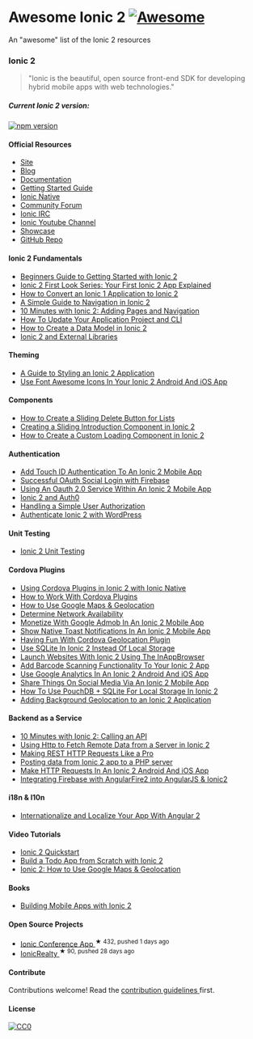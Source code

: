 <h1>
 Awesome Ionic 2
 <a href="https://github.com/sindresorhus/awesome">
  <img alt="Awesome" src="https://cdn.rawgit.com/sindresorhus/awesome/d7305f38d29fed78fa85652e3a63e154dd8e8829/media/badge.svg"/>
 </a>
</h1>
<p>
 An "awesome" list of the Ionic 2 resources
</p>
<h3>
 Ionic 2
</h3>
<blockquote>
 <p>
  "Ionic is the beautiful, open source front-end SDK for developing hybrid mobile apps with web technologies."
 </p>
</blockquote>
<h5>
 Current Ionic 2 version:
</h5>
<p>
 <a href="https://badge.fury.io/js/ionic-framework">
  <img alt="npm version" src="https://badge.fury.io/js/ionic-framework.svg"/>
 </a>
</p>
<h4>
 Official Resources
</h4>
<ul>
 <li>
  <a href="http://ionicframework.com/">
   Site
  </a>
 </li>
 <li>
  <a href="http://blog.ionic.io/">
   Blog
  </a>
 </li>
 <li>
  <a href="http://ionicframework.com/docs/v2/">
   Documentation
  </a>
 </li>
 <li>
  <a href="http://ionicframework.com/docs/v2/getting-started/">
   Getting Started Guide
  </a>
 </li>
 <li>
  <a href="https://github.com/driftyco/ionic-native/">
   Ionic Native
  </a>
 </li>
 <li>
  <a href="http://forum.ionicframework.com/">
   Community Forum
  </a>
 </li>
 <li>
  <a href="http://webchat.freenode.net/?randomnick=1&channels=%23ionic&uio=d4">
   Ionic IRC
  </a>
 </li>
 <li>
  <a href="https://www.youtube.com/channel/UChYheBnVeCfhCmqZfCUdJQw">
   Ionic Youtube Channel
  </a>
 </li>
 <li>
  <a href="http://showcase.ionicframework.com/">
   Showcase
  </a>
 </li>
 <li>
  <a href="https://github.com/driftyco/ionic/tree/2.0">
   GitHub Repo
  </a>
 </li>
</ul>
<h4>
 Ionic 2 Fundamentals
</h4>
<ul>
 <li>
  <a href="http://www.joshmorony.com/beginners-guide-to-getting-started-with-ionic-2/">
   Beginners Guide to Getting Started with Ionic 2
  </a>
 </li>
 <li>
  <a href="http://www.joshmorony.com/ionic-2-first-look-series-your-first-ionic-2-app-explained/">
   Ionic 2 First Look Series: Your First Ionic 2 App Explained
  </a>
 </li>
 <li>
  <a href="http://www.joshmorony.com/how-to-convert-an-ionic-1-application-to-ionic-2/">
   How to Convert an Ionic 1 Application to Ionic 2
  </a>
 </li>
 <li>
  <a href="http://www.joshmorony.com/a-simple-guide-to-navigation-in-ionic-2/">
   A Simple Guide to Navigation in Ionic 2
  </a>
 </li>
 <li>
  <a href="http://blog.ionic.io/10-minutes-with-ionic-2-adding-pages-and-navigation/">
   10 Minutes with Ionic 2: Adding Pages and Navigation
  </a>
 </li>
 <li>
  <a href="http://www.gajotres.net/ionic-2-how-to-update-your-application-project-and-cli/">
   How To Update Your Application Project and CLI
  </a>
 </li>
 <li>
  <a href="http://www.joshmorony.com/how-to-create-a-data-model-in-ionic-2/">
   How to Create a Data Model in Ionic 2
  </a>
 </li>
 <li>
  <a href="http://mhartington.io/post/ionic2-external-libraries/">
   Ionic 2 and External Libraries
  </a>
 </li>
</ul>
<h4>
 Theming
</h4>
<ul>
 <li>
  <a href="http://www.joshmorony.com/a-guide-to-styling-an-ionic-2-application/">
   A Guide to Styling an Ionic 2 Application
  </a>
 </li>
 <li>
  <a href="https://www.thepolyglotdeveloper.com/2016/03/use-font-awesome-icons-in-your-ionic-2-android-and-ios-app/">
   Use Font Awesome Icons In Your Ionic 2 Android And iOS App
  </a>
 </li>
</ul>
<h4>
 Components
</h4>
<ul>
 <li>
  <a href="http://www.joshmorony.com/ionic-2-how-to-create-a-sliding-delete-button-for-lists/">
   How to Create a Sliding Delete Button for Lists
  </a>
 </li>
 <li>
  <a href="http://www.joshmorony.com/creating-a-sliding-introduction-component-in-ionic-2/">
   Creating a Sliding Introduction Component in Ionic 2
  </a>
 </li>
 <li>
  <a href="http://www.joshmorony.com/how-to-create-a-custom-loading-component-in-ionic-2/">
   How to Create a Custom Loading Component in Ionic 2
  </a>
 </li>
</ul>
<h4>
 Authentication
</h4>
<ul>
 <li>
  <a href="https://www.thepolyglotdeveloper.com/2016/03/add-touch-id-authentication-ionic-2-mobile-app/">
   Add Touch ID Authentication To An Ionic 2 Mobile App
  </a>
 </li>
 <li>
  <a href="http://www.gajotres.net/ionic-2-succesfull-oauth-social-login-with-firebase/">
   Successful OAuth Social Login with Firebase
  </a>
 </li>
 <li>
  <a href="https://www.thepolyglotdeveloper.com/2016/01/using-an-oauth-2-0-service-within-an-ionic-2-mobile-app/">
   Using An Oauth 2.0 Service Within An Ionic 2 Mobile App
  </a>
 </li>
 <li>
  <a href="http://blog.ionic.io/ionic-2-and-auth0/">
   Ionic 2 and Auth0
  </a>
 </li>
 <li>
  <a href="http://www.gajotres.net/ionic-2-handling-a-simple-user-authorization/">
   Handling a Simple User Authorization
  </a>
 </li>
 <li>
  <a href="https://auth0.com/authenticate/ionic2/wordpress">
   Authenticate Ionic 2 with WordPress
  </a>
 </li>
</ul>
<h4>
 Unit Testing
</h4>
<ul>
 <li>
  <a href="http://lathonez.github.io/2016/ionic-2-unit-testing/">
   Ionic 2 Unit Testing
  </a>
 </li>
</ul>
<h4>
 Cordova Plugins
</h4>
<ul>
 <li>
  <a href="http://www.joshmorony.com/using-cordova-plugins-in-ionic-2-with-ionic-native/">
   Using Cordova Plugins in Ionic 2 with Ionic Native
  </a>
 </li>
 <li>
  <a href="http://www.gajotres.net/ionic-2-how-to-use-cordova-plugins/">
   How to Work With Cordova Plugins
  </a>
 </li>
 <li>
  <a href="http://www.joshmorony.com/ionic-2-how-to-use-google-maps-geolocation-video-tutorial/">
   How to Use Google Maps & Geolocation
  </a>
 </li>
 <li>
  <a href="https://www.thepolyglotdeveloper.com/2016/01/determine-network-availability-in-an-ionic-2-mobile-app/">
   Determine Network Availability
  </a>
 </li>
 <li>
  <a href="https://www.thepolyglotdeveloper.com/2016/02/monetize-google-admob-ionic-2-mobile-app/">
   Monetize With Google Admob In An Ionic 2 Mobile App
  </a>
 </li>
 <li>
  <a href="https://www.thepolyglotdeveloper.com/2016/01/show-native-toast-notifications-in-an-ionic-2-mobile-app/">
   Show Native Toast Notifications In An Ionic 2 Mobile App
  </a>
 </li>
 <li>
  <a href="http://www.gajotres.net/ionic-2-having-fun-with-cordova-geolocation-plugin/">
   Having Fun With Cordova Geolocation Plugin
  </a>
 </li>
 <li>
  <a href="https://www.thepolyglotdeveloper.com/2015/12/use-sqlite-in-ionic-2-instead-of-local-storage/">
   Use SQLite In Ionic 2 Instead Of Local Storage
  </a>
 </li>
 <li>
  <a href="https://www.thepolyglotdeveloper.com/2016/01/launch-websites-with-ionic-2-using-the-inappbrowser/">
   Launch Websites With Ionic 2 Using The InAppBrowser
  </a>
 </li>
 <li>
  <a href="https://www.thepolyglotdeveloper.com/2016/02/add-barcode-scanning-functionality-to-your-ionic-2-app/">
   Add Barcode Scanning Functionality To Your Ionic 2 App
  </a>
 </li>
 <li>
  <a href="https://www.thepolyglotdeveloper.com/2016/03/use-google-analytics-in-an-ionic-2-android-and-ios-app/">
   Use Google Analytics In An Ionic 2 Android And iOS App
  </a>
 </li>
 <li>
  <a href="https://www.thepolyglotdeveloper.com/2016/02/share-things-on-social-media-via-an-ionic-2-mobile-app/">
   Share Things On Social Media Via An Ionic 2 Mobile App
  </a>
 </li>
 <li>
  <a href="http://gonehybrid.com/how-to-use-pouchdb-sqlite-for-local-storage-in-ionic-2/">
   How To Use PouchDB + SQLite For Local Storage In Ionic 2
  </a>
 </li>
 <li>
  <a href="http://www.joshmorony.com/adding-background-geolocation-to-an-ionic-2-application/">
   Adding Background Geolocation to an Ionic 2 Application
  </a>
 </li>
</ul>
<h4>
 Backend as a Service
</h4>
<ul>
 <li>
  <a href="http://blog.ionic.io/10-minutes-with-ionic-2-calling-an-api/">
   10 Minutes with Ionic 2: Calling an API
  </a>
 </li>
 <li>
  <a href="http://www.joshmorony.com/using-http-to-fetch-remote-data-from-a-server-in-ionic-2/">
   Using Http to Fetch Remote Data from a Server in Ionic 2
  </a>
 </li>
 <li>
  <a href="http://www.gajotres.net/ionic-2-making-rest-http-requests-like-a-pro/">
   Making REST HTTP Requests Like a Pro
  </a>
 </li>
 <li>
  <a href="http://www.nikola-breznjak.com/blog/ionic2/posting-data-from-ionic-2-app/">
   Posting data from Ionic 2 app to a PHP server
  </a>
 </li>
 <li>
  <a href="https://www.thepolyglotdeveloper.com/2016/01/make-http-requests-in-an-ionic-2-android-and-ios-app/">
   Make HTTP Requests In An Ionic 2 Android And iOS App
  </a>
 </li>
 <li>
  <a href="http://www.clearlyinnovative.com/integrating-firebase-with-angularfire2-into-angularjs-ionic2">
   Integrating Firebase with AngularFire2 into AngularJS & Ionic2
  </a>
 </li>
</ul>
<h4>
 i18n & l10n
</h4>
<ul>
 <li>
  <a href="http://www.gajotres.net/ionic-2-internationalize-and-localize-your-app-with-angular-2/">
   Internationalize and Localize Your App With Angular 2
  </a>
 </li>
</ul>
<h4>
 Video Tutorials
</h4>
<ul>
 <li>
  <a href="https://www.udemy.com/ionic-2-quickstart/">
   Ionic 2 Quickstart
  </a>
 </li>
 <li>
  <a href="http://www.joshmorony.com/build-a-todo-app-from-scratch-with-ionic-2-video-tutorial/">
   Build a Todo App from Scratch with Ionic 2
  </a>
 </li>
 <li>
  <a href="http://www.joshmorony.com/ionic-2-how-to-use-google-maps-geolocation-video-tutorial/">
   Ionic 2: How to Use Google Maps & Geolocation
  </a>
 </li>
</ul>
<h4>
 Books
</h4>
<ul>
 <li>
  <a href="https://www.joshmorony.com/building-mobile-apps-with-ionic-2/">
   Building Mobile Apps with Ionic 2
  </a>
 </li>
</ul>
<h4>
 Open Source Projects
</h4>
<ul>
 <li>
  <a href="https://github.com/driftyco/ionic-conference-app">
   Ionic Conference App
  </a>
  <sup>
   &#9733 432, pushed 1 days ago
  </sup>
 </li>
 <li>
  <a href="https://github.com/ccoenraets/ionic2-realty">
   IonicRealty
  </a>
  <sup>
   &#9733 90, pushed 28 days ago
  </sup>
 </li>
</ul>
<h4>
 Contribute
</h4>
<p>
 Contributions welcome! Read the
 <a href="CONTRIBUTING.md">
  contribution guidelines
 </a>
 first.
</p>
<h4>
 License
</h4>
<p>
 <a href="http://creativecommons.org/publicdomain/zero/1.0/">
  <img alt="CC0" src="http://i.creativecommons.org/p/zero/1.0/88x31.png"/>
 </a>
</p>
